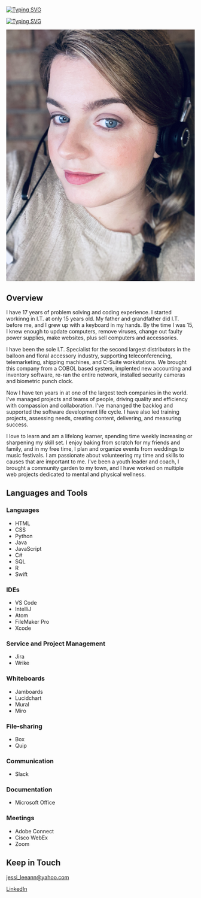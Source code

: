 #

[![Typing SVG](https://readme-typing-svg.demolab.com?font=Parisienne&size=45&pause=1108&color=FEAFD4&center=true&vCenter=true&width=600&lines=Jessi+Zimmerman)](https://git.io/typing-svg)

[![Typing SVG](https://readme-typing-svg.demolab.com?font=Lato&size=32&pause=1108&color=FEAFD4&center=true&vCenter=true&width=435&lines=Project+Manager;Business+Analyst;Full+Stack+Developer)](https://git.io/typing-svg)

![Jessi, a blue-eyed woman with brown hair and blonde highlights in a side braid, while wearing a headset and tan sweater dress with light makeup](IMG_0203.jpg)

## Overview

I have 17 years of problem solving and coding experience. I started workinng in I.T. at only 15 years old. My father and grandfather did I.T. before me, and I grew up with a keyboard in my hands. By the time I was 15, I knew enough to update computers, remove viruses, change out faulty power supplies, make websites, plus sell computers and accessories.

I have been the sole I.T. Specialist for the second largest distributors in the balloon and floral accessory industry, supporting teleconferencing, telemarketing, shipping machines, and C-Suite workstations. We brought this company from a COBOL based system, implented new accounting and inventory software, re-ran the entire network, installed security cameras and biometric punch clock.

Now I have ten years in at one of the largest tech companies in the world. I've managed projects and teams of people, driving quality and efficiency with compassion and collaboration. I've mananged the backlog and supported the software development life cycle. I have also led training projects, assessing needs, creating content, delivering, and measuring success.

I love to learn and am a lifelong learner, spending time weekly increasing or sharpening my skill set. I enjoy baking from scratch for my friends and family, and in my free time, I plan and organize events from weddings to music festivals. I am passionate about volunteering my time and skills to causes that are important to me. I've been a youth leader and coach, I brought a community garden to my town, and I have worked on multiple web projects dedicated to mental and physical wellness.

## Languages and Tools

### Languages

- HTML
- CSS
- Python
- Java
- JavaScript
- C#
- SQL
- R
- Swift

### IDEs

- VS Code
- IntelliJ
- Atom
- FileMaker Pro
- Xcode

### Service and Project Management

- Jira
- Wrike

### Whiteboards

- Jamboards
- Lucidchart
- Mural
- Miro

### File-sharing

- Box
- Quip

### Communication

- Slack

### Documentation

- Microsoft Office

### Meetings

- Adobe Connect
- Cisco WebEx
- Zoom

## Keep in Touch

[jessi_leeann@yahoo.com](mailto:jessi_leeann@yahoo.com)

[LinkedIn](https://www.linkedin.com/in/jessi-zimmerman-21039610a/)
